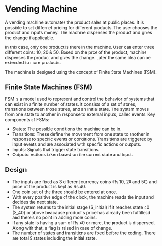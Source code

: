 # Vending Machine

A vending machine automates the product sales at public places. It is possible to set differnet pricing for different products. The user chooses the product and inputs money. The machine dispenses the product and gives the change if applicable.

In this case, only one product is there in the machine. User can enter three different coins: 10, 20 & 50. Based on the prce of the product, machine dispenses the product and gives the change.  Later the same idea can be extended to more products.

The machine is designed using the concept of Finite State Machines (FSM).

## Finite State Machines (FSM)

FSM is a model used to represent and control the behavior of systems that can exist in a finite number of states. It consists of a set of states, transitions between those states, and an initial state. The system moves from one state to another in response to external inputs, called events. Key components of FSMs:
 - States: The possible conditions the machine can be in.
 - Transitions: These define the movement from one state to another in response to specific events or conditions. Transitions are triggered by input events and are associated with specific actions or outputs.
 - Inputs: Signals that trigger state transitions.
 - Outputs: Actions taken based on the current state and input.

## Design

- The inputs are fixed as 3 different currency coins (Rs.10, 20 and 50) and price of the product is kept as Rs.40.
- One coin out of the three should be entered at once.
- With every positive edge of the clock, the machine reads the input and decides the next state.
- The system returns to the initial stage (S_initial) if it reaches state 40 (S_40) or above beacause product's price has already been fulfillesd and there's no point in adding more coins.
- If any state is having a sum of Rs.40 or more, the product is dispensed. Along with that, a flag is raised in case of change.
- The number of states and transitions are fixed before the coding. There are total 9 states including the initial state.
